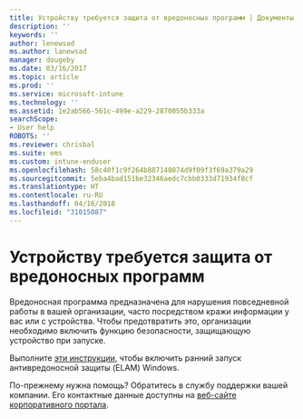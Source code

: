 ```yaml
---
title: Устройству требуется защита от вредоносных программ | Документы Майкрософт
description: ''
keywords: ''
author: lenewsad
ms.author: lanewsad
manager: dougeby
ms.date: 03/16/2017
ms.topic: article
ms.prod: ''
ms.service: microsoft-intune
ms.technology: ''
ms.assetid: 1e2ab566-561c-499e-a229-2870055b333a
searchScope:
- User help
ROBOTS: ''
ms.reviewer: chrisbal
ms.suite: ems
ms.custom: intune-enduser
ms.openlocfilehash: 58c40f1c9f264b887148074d9f09f3f69a379a29
ms.sourcegitcommit: 5eba4bad151be32346aedc7cbb0333d71934f8cf
ms.translationtype: HT
ms.contentlocale: ru-RU
ms.lasthandoff: 04/16/2018
ms.locfileid: "31015087"
---
```

# <a name="your-device-needs-antimalware-software"></a>Устройству требуется защита от вредоносных программ

Вредоносная программа предназначена для нарушения повседневной работы в вашей организации, часто посредством кражи информации у вас или с устройства. Чтобы предотвратить это, организации необходимо включить функцию безопасности, защищающую устройство при запуске.

Выполните [эти инструкции](https://gallery.technet.microsoft.com/How-to-turn-on-Early-84552ec5), чтобы включить ранний запуск антивредоносной защиты (ELAM) Windows.

По-прежнему нужна помощь? Обратитесь в службу поддержки вашей компании. Его контактные данные доступны на [веб-сайте корпоративного портала](https://portal.manage.microsoft.com#HelpDeskDialog).
